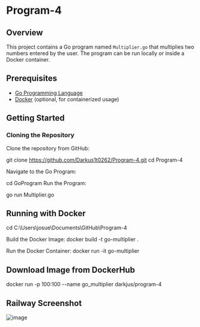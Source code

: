 # Program-4

## Overview
This project contains a Go program named `Multiplier.go` that multiplies two numbers entered by the user. The program can be run locally or inside a Docker container.

## Prerequisites
- [Go Programming Language](https://golang.org/dl/)
- [Docker](https://www.docker.com/get-started) (optional, for containerized usage)

## Getting Started

### Cloning the Repository
Clone the repository from GitHub:

git clone https://github.com/Darkus1t0262/Program-4.git
cd Program-4

Navigate to the Go Program:

cd GoProgram
Run the Program:

go run Multiplier.go

## Running with Docker
cd C:\Users\josue\Documents\GitHub\Program-4

Build the Docker Image:
docker build -t go-multiplier .

Run the Docker Container:
docker run -it go-multiplier

## Download Image from DockerHub
docker run -p 100:100 --name go_multiplier darkjus/program-4

## Railway Screenshot
![image](https://github.com/user-attachments/assets/9992b09d-5da3-4273-bfcf-ded75bcaed23)

